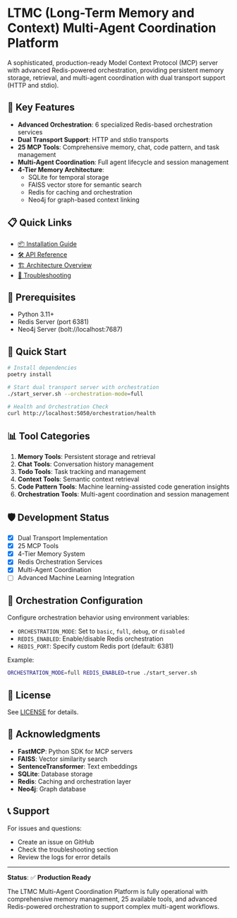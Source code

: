 # LTMC (Long-Term Memory and Context) Multi-Agent Coordination Platform

A sophisticated, production-ready Model Context Protocol (MCP) server with advanced Redis-powered orchestration, providing persistent memory storage, retrieval, and multi-agent coordination with dual transport support (HTTP and stdio).

## 🚀 Key Features

- **Advanced Orchestration**: 6 specialized Redis-based orchestration services
- **Dual Transport Support**: HTTP and stdio transports
- **25 MCP Tools**: Comprehensive memory, chat, code pattern, and task management
- **Multi-Agent Coordination**: Full agent lifecycle and session management
- **4-Tier Memory Architecture**:
  - SQLite for temporal storage
  - FAISS vector store for semantic search
  - Redis for caching and orchestration
  - Neo4j for graph-based context linking

## 📋 Quick Links

- [📦 Installation Guide](/docs/guides/INSTALLATION.md)
- [🛠 API Reference](/docs/api/README.md)
- [🏗️ Architecture Overview](/docs/architecture/systemArchtecture.md)
- [🐛 Troubleshooting](/docs/guides/TROUBLESHOOTING.md)

## 🔧 Prerequisites

- Python 3.11+
- Redis Server (port 6381)
- Neo4j Server (bolt://localhost:7687)

## 🚀 Quick Start

```bash
# Install dependencies
poetry install

# Start dual transport server with orchestration
./start_server.sh --orchestration-mode=full

# Health and Orchestration Check
curl http://localhost:5050/orchestration/health
```

## 📊 Tool Categories

1. **Memory Tools**: Persistent storage and retrieval
2. **Chat Tools**: Conversation history management
3. **Todo Tools**: Task tracking and management
4. **Context Tools**: Semantic context retrieval
5. **Code Pattern Tools**: Machine learning-assisted code generation insights
6. **Orchestration Tools**: Multi-agent coordination and session management

## 🛡️ Development Status

- [x] Dual Transport Implementation
- [x] 25 MCP Tools
- [x] 4-Tier Memory System
- [x] Redis Orchestration Services
- [x] Multi-Agent Coordination
- [ ] Advanced Machine Learning Integration

## 🔧 Orchestration Configuration

Configure orchestration behavior using environment variables:

- `ORCHESTRATION_MODE`: Set to `basic`, `full`, `debug`, or `disabled`
- `REDIS_ENABLED`: Enable/disable Redis orchestration
- `REDIS_PORT`: Specify custom Redis port (default: 6381)

Example:
```bash
ORCHESTRATION_MODE=full REDIS_ENABLED=true ./start_server.sh
```

## 📄 License

See [LICENSE](LICENSE) for details.

## 🙏 Acknowledgments

- **FastMCP**: Python SDK for MCP servers
- **FAISS**: Vector similarity search
- **SentenceTransformer**: Text embeddings
- **SQLite**: Database storage
- **Redis**: Caching and orchestration layer
- **Neo4j**: Graph database

## 📞 Support

For issues and questions:
- Create an issue on GitHub
- Check the troubleshooting section
- Review the logs for error details

---

**Status**: ✅ **Production Ready**

The LTMC Multi-Agent Coordination Platform is fully operational with comprehensive memory management, 25 available tools, and advanced Redis-powered orchestration to support complex multi-agent workflows.